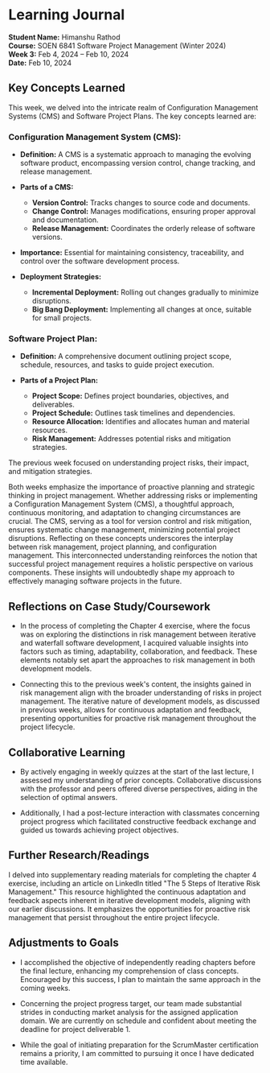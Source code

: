 # Learning Journal

**Student Name:** Himanshu Rathod  
**Course:** SOEN 6841 Software Project Management (Winter 2024)  
**Week 3:** Feb 4, 2024 – Feb 10, 2024  
**Date:** Feb 10, 2024

## Key Concepts Learned

This week, we delved into the intricate realm of Configuration Management Systems (CMS) and Software Project Plans. The key concepts learned are:

### Configuration Management System (CMS):

- **Definition:** A CMS is a systematic approach to managing the evolving software product, encompassing version control, change tracking, and release management.

- **Parts of a CMS:**
  - **Version Control:** Tracks changes to source code and documents.
  - **Change Control:** Manages modifications, ensuring proper approval and documentation.
  - **Release Management:** Coordinates the orderly release of software versions.

- **Importance:** Essential for maintaining consistency, traceability, and control over the software development process.

- **Deployment Strategies:**
  - **Incremental Deployment:** Rolling out changes gradually to minimize disruptions.
  - **Big Bang Deployment:** Implementing all changes at once, suitable for small projects.

### Software Project Plan:

- **Definition:** A comprehensive document outlining project scope, schedule, resources, and tasks to guide project execution.

- **Parts of a Project Plan:**
  - **Project Scope:** Defines project boundaries, objectives, and deliverables.
  - **Project Schedule:** Outlines task timelines and dependencies.
  - **Resource Allocation:** Identifies and allocates human and material resources.
  - **Risk Management:** Addresses potential risks and mitigation strategies.

The previous week focused on understanding project risks, their impact, and mitigation strategies.

Both weeks emphasize the importance of proactive planning and strategic thinking in project management. Whether addressing risks or implementing a Configuration Management System (CMS), a thoughtful approach, continuous monitoring, and adaptation to changing circumstances are crucial. The CMS, serving as a tool for version control and risk mitigation, ensures systematic change management, minimizing potential project disruptions. Reflecting on these concepts underscores the interplay between risk management, project planning, and configuration management. This interconnected understanding reinforces the notion that successful project management requires a holistic perspective on various components. These insights will undoubtedly shape my approach to effectively managing software projects in the future.

## Reflections on Case Study/Coursework

- In the process of completing the Chapter 4 exercise, where the focus was on exploring the distinctions in risk management between iterative and waterfall software development, I acquired valuable insights into factors such as timing, adaptability, collaboration, and feedback. These elements notably set apart the approaches to risk management in both development models.

- Connecting this to the previous week's content, the insights gained in risk management align with the broader understanding of risks in project management. The iterative nature of development models, as discussed in previous weeks, allows for continuous adaptation and feedback, presenting opportunities for proactive risk management throughout the project lifecycle.

## Collaborative Learning

- By actively engaging in weekly quizzes at the start of the last lecture, I assessed my understanding of prior concepts. Collaborative discussions with the professor and peers offered diverse perspectives, aiding in the selection of optimal answers.

- Additionally, I had a post-lecture interaction with classmates concerning project progress which facilitated constructive feedback exchange and guided us towards achieving project objectives.

## Further Research/Readings

I delved into supplementary reading materials for completing the chapter 4 exercise, including an article on LinkedIn titled "The 5 Steps of Iterative Risk Management." This resource highlighted the continuous adaptation and feedback aspects inherent in iterative development models, aligning with our earlier discussions. It emphasizes the opportunities for proactive risk management that persist throughout the entire project lifecycle.

## Adjustments to Goals

- I accomplished the objective of independently reading chapters before the final lecture, enhancing my comprehension of class concepts. Encouraged by this success, I plan to maintain the same approach in the coming weeks.

- Concerning the project progress target, our team made substantial strides in conducting market analysis for the assigned application domain. We are currently on schedule and confident about meeting the deadline for project deliverable 1.

- While the goal of initiating preparation for the ScrumMaster certification remains a priority, I am committed to pursuing it once I have dedicated time available.
